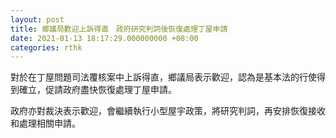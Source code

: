 ```yaml
---
layout: post
title: 鄉議局歡迎上訴得直　政府研究判詞後恢復處理丁屋申請
date: 2021-01-13 18:17:29.000000000 +08:00
categories: rthk
---
```


對於在丁屋問題司法覆核案中上訴得直，鄉議局表示歡迎，認為是基本法的行使得到確立，促請政府盡快恢復處理丁屋申請。

政府亦對裁決表示歡迎，會繼續執行小型屋宇政策，將研究判詞，再安排恢復接收和處理相關申請。
